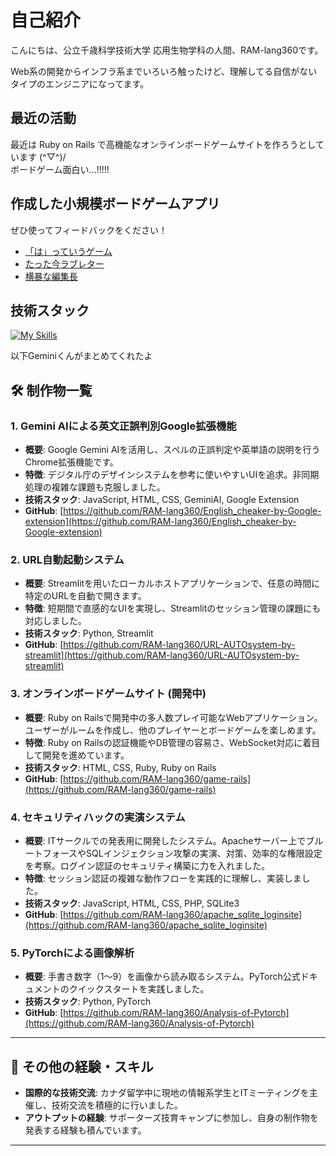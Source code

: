 # 自己紹介

こんにちは、公立千歳科学技術大学 応用生物学科の人間、RAM-lang360です。

Web系の開発からインフラ系までいろいろ触ったけど、理解してる自信がないタイプのエンジニアになってます。

## 最近の活動

最近は Ruby on Rails で高機能なオンラインボードゲームサイトを作ろうとしています (^▽^)/  
ボードゲーム面白い...!!!!!

## 作成した小規模ボードゲームアプリ

ぜひ使ってフィードバックをください！

- [「は」っていうゲーム](https://saying-hua-mirhqfxfv2xuupjewtn4vg.streamlit.app/)
- [たった今ラブレター](https://love-on-time-e6rsbuqcdk4guho7u3ckka.streamlit.app/)
- [横暴な編集長](https://bad-editor-m9xlfphjc6szmadpdedr66.streamlit.app/)

## 技術スタック
[![My Skills](https://skillicons.dev/icons?i=js,html,css,python,php,c,ruby,rails,aws,docker,figma,gcp,sqlite)](https://skillicons.dev)

以下Geminiくんがまとめてくれたよ


## 🛠️ 制作物一覧

### 1. Gemini AIによる英文正誤判別Google拡張機能
- **概要**: Google Gemini AIを活用し、スペルの正誤判定や英単語の説明を行うChrome拡張機能です。
- **特徴**: デジタル庁のデザインシステムを参考に使いやすいUIを追求。非同期処理の複雑な課題も克服しました。
- **技術スタック**: JavaScript, HTML, CSS, GeminiAI, Google Extension
- **GitHub**: [https://github.com/RAM-lang360/English_cheaker-by-Google-extension](https://github.com/RAM-lang360/English_cheaker-by-Google-extension)

### 2. URL自動起動システム
- **概要**: Streamlitを用いたローカルホストアプリケーションで、任意の時間に特定のURLを自動で開きます。
- **特徴**: 短期間で直感的なUIを実現し、Streamlitのセッション管理の課題にも対応しました。
- **技術スタック**: Python, Streamlit
- **GitHub**: [https://github.com/RAM-lang360/URL-AUTOsystem-by-streamlit](https://github.com/RAM-lang360/URL-AUTOsystem-by-streamlit)

### 3. オンラインボードゲームサイト (開発中)
- **概要**: Ruby on Railsで開発中の多人数プレイ可能なWebアプリケーション。ユーザーがルームを作成し、他のプレイヤーとボードゲームを楽しめます。
- **特徴**: Ruby on Railsの認証機能やDB管理の容易さ、WebSocket対応に着目して開発を進めています。
- **技術スタック**: HTML, CSS, Ruby, Ruby on Rails
- **GitHub**: [https://github.com/RAM-lang360/game-rails](https://github.com/RAM-lang360/game-rails)

### 4. セキュリティハックの実演システム
- **概要**: ITサークルでの発表用に開発したシステム。Apacheサーバー上でブルートフォースやSQLインジェクション攻撃の実演、対策、効率的な権限設定を考察。ログイン認証のセキュリティ構築に力を入れました。
- **特徴**: セッション認証の複雑な動作フローを実践的に理解し、実装しました。
- **技術スタック**: JavaScript, HTML, CSS, PHP, SQLite3
- **GitHub**: [https://github.com/RAM-lang360/apache_sqlite_loginsite](https://github.com/RAM-lang360/apache_sqlite_loginsite)

### 5. PyTorchによる画像解析
- **概要**: 手書き数字（1〜9）を画像から読み取るシステム。PyTorch公式ドキュメントのクイックスタートを実践しました。
- **技術スタック**: Python, PyTorch
- **GitHub**: [https://github.com/RAM-lang360/Analysis-of-Pytorch](https://github.com/RAM-lang360/Analysis-of-Pytorch)

---

## 🌟 その他の経験・スキル
* **国際的な技術交流**: カナダ留学中に現地の情報系学生とITミーティングを主催し、技術交流を積極的に行いました。
* **アウトプットの経験**: サポーターズ技育キャンプに参加し、自身の制作物を発表する経験も積んでいます。

---
